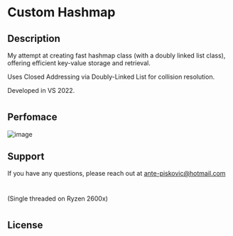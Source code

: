 # Custom Hashmap
## Description
My attempt at creating fast hashmap class (with a doubly linked list class), offering efficient key-value storage and retrieval.

Uses Closed Addressing via Doubly-Linked List for collision resolution.

Developed in VS 2022. 
#
## Perfomace
![image](https://github.com/AnteDev00/Custom-Hashmap/assets/151842550/a6432ea1-0ae1-4fa6-a5aa-474827dacf76)
## Support
If you have any questions, please reach out at [ante-piskovic@hotmail.com](mailto:ante-piskovic@hotmail.com)
#

(Single threaded on Ryzen 2600x)
#
## License

